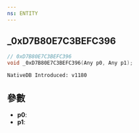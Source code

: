 ```yaml
---
ns: ENTITY
---
```

## _0xD7B80E7C3BEFC396

```c
// 0xD7B80E7C3BEFC396
void _0xD7B80E7C3BEFC396(Any p0, Any p1);
```

```
NativeDB Introduced: v1180
```

## 參數
* **p0**:
* **p1**:
